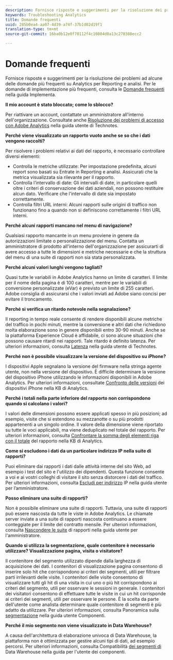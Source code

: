 ```yaml
---
description: Fornisce risposte e suggerimenti per la risoluzione dei problemi ad alcune delle domande più frequenti su Analytics.
keywords: Troubleshooting Analytics
title: Domande frequenti
uuid: 285b0ea4-aa07-4d39-a74f-37b1d02d19f1
translation-type: tm+mt
source-git-commit: 16ba0b12e0f70112f4c10804d0a13c278388ecc2

---
```



# Domande frequenti

Fornisce risposte e suggerimenti per la risoluzione dei problemi ad alcune delle domande più frequenti su Analytics per Reporting e analisi. Per le domande di implementazione più frequenti, consulta le [Domande frequenti](/help/implement/faq.md) nella guida Implementa.

**Il mio account è stato bloccato; come lo sblocco?**

Per riattivare un account, contattate un amministratore all'interno dell'organizzazione. Consultate anche [Risoluzione dei problemi di accesso con Adobe Analytics](/help/technotes/troubleshoot-login.md) nella guida utente di Technotes.

**Perché viene visualizzato un rapporto vuoto anche se so che i dati vengono raccolti?**

Per risolvere i problemi relativi ai dati del rapporto, è necessario controllare diversi elementi:

* Controlla le metriche utilizzate: Per impostazione predefinita, alcuni report sono basati su Entrate in Reporting e analisi. Assicurati che la metrica visualizzata sia rilevante per il rapporto.
* Controlla l’intervallo di date: Gli intervalli di date, in particolare quelli oltre i criteri di conservazione dei dati aziendali, non possono restituire alcun dato. Verificare che l'intervallo di date sia impostato correttamente.
* Controlla filtri URL interni: Alcuni rapporti sulle origini di traffico non funzionano fino a quando non si definiscono correttamente i filtri URL interni.

**Perché alcuni rapporti mancano nel menu di navigazione?**

Qualsiasi rapporto mancante in un menu proviene in genere da autorizzazioni limitate o personalizzazione del menu. Contatta un amministratore di prodotto all'interno dell'organizzazione per assicurarti di avere accesso a tutte le dimensioni e metriche necessarie e che la struttura del menu di una suite di rapporti non sia stata personalizzata.

**Perché alcuni valori lunghi vengono tagliati?**

Quasi tutte le variabili in Adobe Analytics hanno un limite di caratteri. Il limite per il nome della pagina è di 100 caratteri, mentre per le variabili di conversione personalizzate (eVar) è previsto un limite di 255 caratteri. Adobe consiglia di assicurarsi che i valori inviati ad Adobe siano concisi per evitare il troncamento.

**Perché si verifica un ritardo notevole nella segnalazione?**

Il reporting in tempo reale consente di rendere disponibili alcune metriche del traffico in pochi minuti, mentre la conversione e altri dati che richiedono molta elaborazione sono in genere disponibili entro 30-90 minuti. Anche se la piattaforma Experience Cloud è affidabile, ci sono alcune situazioni che possono causare ritardi nei rapporti. Tale ritardo è definito latenza. Per ulteriori informazioni, consulta [Latenza](/help/technotes/latency.md) nella guida utente di Technotes.

**Perché non è possibile visualizzare la versione del dispositivo su iPhone?**

I dispositivi Apple segnalano la versione del firmware nella stringa agente utente, non nella versione del dispositivo. È difficile determinare la versione del dispositivo iPhone utilizzando le informazioni disponibili in Adobe Analytics. Per ulteriori informazioni, consultate [Confronto delle versioni](https://helpx.adobe.com/analytics/kb/comparing-iphone-device-versions.html) dei dispositivi iPhone nella KB di Analytics.

**Perché i totali nella parte inferiore del rapporto non corrispondono quando si calcolano i valori?**

I valori delle dimensioni possono essere applicati spesso in più posizioni; ad esempio, visite che si estendono su mezzanotte o su più prodotti appartenenti a un singolo ordine. Il valore della dimensione viene riportato su tutte le voci applicabili, ma viene deduplicato nel totale del rapporto. Per ulteriori informazioni, consulta [Confrontare la somma degli elementi riga con il totale](https://helpx.adobe.com/analytics/kb/sum-line-items-different-from-total.html) del rapporto nella KB di Analytics.

**Come si escludono i dati da un particolare indirizzo IP nella suite di rapporti?**

Puoi eliminare dai rapporti i dati dalle attività interne del sito Web, ad esempio i test del sito e l'utilizzo dei dipendenti. Questa funzione consente a voi e ai vostri colleghi di visitare il sito senza distorcere i dati del traffico. Per ulteriori informazioni, consulta [Escludi per indirizzo](/help/admin/admin/exclude-ip.md) IP nella guida utente per l’amministratore.

**Posso eliminare una suite di rapporti?**

Non è possibile eliminare una suite di rapporti. Tuttavia, una suite di rapporti può essere nascosta da tutte le viste in Adobe Analytics. Le chiamate server inviate a una suite di rapporti nascosta continuano a essere conteggiate per il limite del contratto mensile. Per ulteriori informazioni, consulta [Nascondere le suite](/help/admin/company/c-hide-report-suites.md) di rapporti nella guida utente per l'amministratore.

**Quando si utilizza la segmentazione, quale contenitore è necessario utilizzare? Visualizzazione pagina, visita o visitatore?**

Il contenitore del segmento utilizzato dipende dalla larghezza di acquisizione dei dati. I contenitori di visualizzazione pagina consentono di inserire solo hit che corrispondono ai criteri dei segmenti, utili per filtrare parti irrilevanti delle visite. I contenitori delle visite consentono di visualizzare tutti gli hit di una visita in cui uno o più hit corrispondono ai criteri del segmento, utili per osservare le sessioni in generale. I contenitori dei visitatori consentono di effettuare tutte le visite in cui un hit corrisponde ai criteri dei segmenti, utili per osservare le persone. È la scelta da parte dell'utente come analista determinare quale contenitore di segmenti è più adatto da utilizzare. Per ulteriori informazioni, consulta Panoramica sulla [segmentazione](/help/components/c-segmentation/seg-overview.md) nella guida utente Componenti.

**Perché il mio segmento non viene visualizzato in Data Warehouse?**

A causa dell'architettura di elaborazione univoca di Data Warehouse, la piattaforma non è ottimizzata per gestire alcuni tipi di dati, ad esempio percorsi. Per ulteriori informazioni, consulta Compatibilità [dei segmenti di](/help/components/c-segmentation/seg-reference/seg-compatibility.md) Data Warehouse nella guida per l'utente dei componenti.
